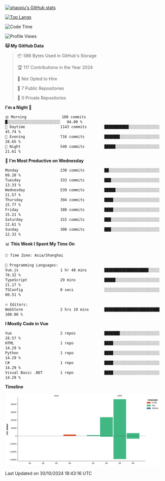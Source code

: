 [![shaoxiu's GitHub stats](https://github-readme-stats.vercel.app/api?username=shaoxiu&count_private=true&show_icons=true)](https://github.com/anuraghazra/github-readme-stats)

[![Top Langs](https://github-readme-stats.vercel.app/api/top-langs/?username=shaoxiu&layout=compact)](https://github.com/anuraghazra/github-readme-stats)


<!--START_SECTION:waka-->
![Code Time](http://img.shields.io/badge/Code%20Time-105%20hrs%2041%20mins-blue)

![Profile Views](http://img.shields.io/badge/Profile%20Views-0-blue)

**🐱 My GitHub Data** 

> 📦 586 Bytes Used in GitHub's Storage 
 > 
> 🏆 117 Contributions in the Year 2024
 > 
> 🚫 Not Opted to Hire
 > 
> 📜 7 Public Repositories 
 > 
> 🔑 0 Private Repositories 
 > 
**I'm a Night 🦉** 

```text
🌞 Morning                100 commits         █░░░░░░░░░░░░░░░░░░░░░░░░   04.00 % 
🌆 Daytime                1143 commits        ███████████░░░░░░░░░░░░░░   45.74 % 
🌃 Evening                716 commits         ███████░░░░░░░░░░░░░░░░░░   28.65 % 
🌙 Night                  540 commits         █████░░░░░░░░░░░░░░░░░░░░   21.61 % 
```
📅 **I'm Most Productive on Wednesday** 

```text
Monday                   230 commits         ██░░░░░░░░░░░░░░░░░░░░░░░   09.20 % 
Tuesday                  333 commits         ███░░░░░░░░░░░░░░░░░░░░░░   13.33 % 
Wednesday                539 commits         █████░░░░░░░░░░░░░░░░░░░░   21.57 % 
Thursday                 394 commits         ████░░░░░░░░░░░░░░░░░░░░░   15.77 % 
Friday                   380 commits         ████░░░░░░░░░░░░░░░░░░░░░   15.21 % 
Saturday                 315 commits         ███░░░░░░░░░░░░░░░░░░░░░░   12.61 % 
Sunday                   308 commits         ███░░░░░░░░░░░░░░░░░░░░░░   12.32 % 
```


📊 **This Week I Spent My Time On** 

```text
🕑︎ Time Zone: Asia/Shanghai

💬 Programming Languages: 
Vue.js                   1 hr 48 mins        ████████████████████░░░░░   78.32 % 
TypeScript               29 mins             █████░░░░░░░░░░░░░░░░░░░░   21.17 % 
TSConfig                 0 secs              ░░░░░░░░░░░░░░░░░░░░░░░░░   00.51 % 

🔥 Editors: 
WebStorm                 2 hrs 19 mins       █████████████████████████   100.00 % 
```

**I Mostly Code in Vue** 

```text
Vue                      2 repos             ███████░░░░░░░░░░░░░░░░░░   28.57 % 
HTML                     1 repo              ████░░░░░░░░░░░░░░░░░░░░░   14.29 % 
Python                   1 repo              ████░░░░░░░░░░░░░░░░░░░░░   14.29 % 
C#                       1 repo              ████░░░░░░░░░░░░░░░░░░░░░   14.29 % 
Visual Basic .NET        1 repo              ████░░░░░░░░░░░░░░░░░░░░░   14.29 % 
```



**Timeline**

![Lines of Code chart](https://raw.githubusercontent.com/shaoxiu/shaoxiu/main/assets/bar_graph.png)


 Last Updated on 30/10/2024 18:43:16 UTC
<!--END_SECTION:waka-->
